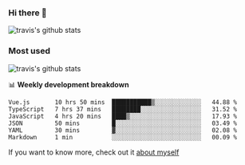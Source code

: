 ### Hi there 👋

<!--
**HondryTravis/HondryTravis** is a ✨ _special_ ✨ repository because its `README.md` (this file) appears on your GitHub profile.

Here are some ideas to get you started:

- 🔭 I’m currently working on ...
- 🌱 I’m currently learning ...
- 👯 I’m looking to collaborate on ...
- 🤔 I’m looking for help with ...
- 💬 Ask me about ...
- 📫 How to reach me: ...
- 😄 Pronouns: ...
- ⚡ Fun fact: ...
-->

![travis's github stats](https://github-readme-stats.vercel.app/api?username=HondryTravis&hide=stars)
### Most used
![travis's github stats](https://github-readme-stats.anuraghazra1.vercel.app/api/top-langs/?username=HondryTravis&layout=compact&hide_title=true)

📊 **Weekly development breakdown**

<!--START_SECTION:waka-->

```text
Vue.js       10 hrs 50 mins  ███████████▒░░░░░░░░░░░░░   44.88 %
TypeScript   7 hrs 37 mins   ████████░░░░░░░░░░░░░░░░░   31.52 %
JavaScript   4 hrs 20 mins   ████▒░░░░░░░░░░░░░░░░░░░░   17.93 %
JSON         50 mins         █░░░░░░░░░░░░░░░░░░░░░░░░   03.49 %
YAML         30 mins         ▓░░░░░░░░░░░░░░░░░░░░░░░░   02.08 %
Markdown     1 min           ░░░░░░░░░░░░░░░░░░░░░░░░░   00.09 %
```

<!--END_SECTION:waka-->

If you want to know more, check out it [about myself](https://hondrytravis.github.io/)
